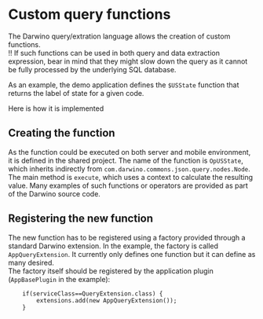 # Custom query functions

The Darwino query/extration language allows the creation of custom functions.  
!! If such functions can be used in both query and data extraction expression, bear in mind that they might slow down the query as it cannot be fully processed by the underlying SQL database.

As an example, the demo application defines the `$USState` function that returns the label of state for a given code.

Here is how it is implemented

## Creating the function

As the function could be executed on both server and mobile environment, it is defined in the shared project. The name of the function is `OpUSState`, which inherits indirectly from `com.darwino.commons.json.query.nodes.Node`.   
The main method is `execute`, which uses a context to calculate the resulting value. Many examples of such functions or operators are provided as part of the Darwino source code.

## Registering the new function

The new function has to be registered using a factory provided through a standard Darwino extension. In the example, the factory is called `AppQueryExtension`. It currently only defines one function but it can define as many desired.  
The factory itself should be registered by the application plugin \(`AppBasePlugin` in the example\):

```
    if(serviceClass==QueryExtension.class) {
        extensions.add(new AppQueryExtension());
    }
```



